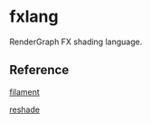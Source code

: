# fxlang

RenderGraph FX shading language.

## Reference

[filament](https://github.com/google/filament)

[reshade](https://github.com/crosire/reshade)
